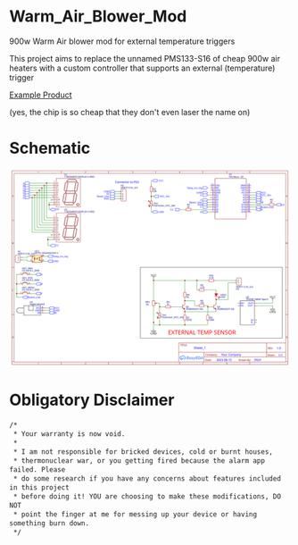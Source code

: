 # Warm_Air_Blower_Mod
900w Warm Air blower mod for external temperature triggers

This project aims to replace the unnamed PMS133-S16 of cheap 900w air heaters with a custom controller that supports an external (temperature) trigger

[Example Product](https://www.ebay.de/itm/334900151871)

(yes, the chip is so cheap that they don't even laser the name on)

# Schematic
![Schematic](./Schematic_Smol_Spaceheater.svg)

# Obligatory Disclaimer

```
/*
 * Your warranty is now void.
 *
 * I am not responsible for bricked devices, cold or burnt houses,
 * thermonuclear war, or you getting fired because the alarm app failed. Please
 * do some research if you have any concerns about features included in this project
 * before doing it! YOU are choosing to make these modifications, DO NOT
 * point the finger at me for messing up your device or having something burn down.
 */
```
